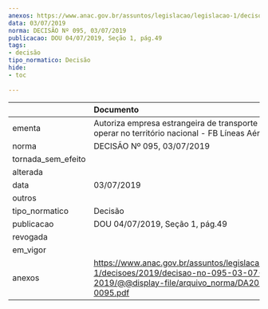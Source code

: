 ```yaml
---
anexos: https://www.anac.gov.br/assuntos/legislacao/legislacao-1/decisoes/2019/decisao-no-095-03-07-2019/@@display-file/arquivo_norma/DA2019-0095.pdf
data: 03/07/2019
norma: DECISÃO Nº 095, 03/07/2019
publicacao: DOU 04/07/2019, Seção 1, pág.49
tags:
- decisão
tipo_normatico: Decisão
hide: 
- toc 
 
---
```


|                    | Documento                                                                                                                                     |
|:-------------------|:----------------------------------------------------------------------------------------------------------------------------------------------|
| ementa             | Autoriza empresa estrangeira de transporte aéreo a operar no território nacional - FB Líneas Aéreas S.A.                                      |
| norma              | DECISÃO Nº 095, 03/07/2019                                                                                                                    |
| tornada_sem_efeito |                                                                                                                                               |
| alterada           |                                                                                                                                               |
| data               | 03/07/2019                                                                                                                                    |
| outros             |                                                                                                                                               |
| tipo_normatico     | Decisão                                                                                                                                       |
| publicacao         | DOU 04/07/2019, Seção 1, pág.49                                                                                                               |
| revogada           |                                                                                                                                               |
| em_vigor           |                                                                                                                                               |
| anexos             | https://www.anac.gov.br/assuntos/legislacao/legislacao-1/decisoes/2019/decisao-no-095-03-07-2019/@@display-file/arquivo_norma/DA2019-0095.pdf |